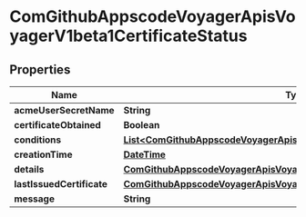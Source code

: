 
# ComGithubAppscodeVoyagerApisVoyagerV1beta1CertificateStatus

## Properties
Name | Type | Description | Notes
------------ | ------------- | ------------- | -------------
**acmeUserSecretName** | **String** | Deprecated |  [optional]
**certificateObtained** | **Boolean** | Deprecated |  [optional]
**conditions** | [**List&lt;ComGithubAppscodeVoyagerApisVoyagerV1beta1CertificateCondition&gt;**](ComGithubAppscodeVoyagerApisVoyagerV1beta1CertificateCondition.md) |  |  [optional]
**creationTime** | [**DateTime**](DateTime.md) |  |  [optional]
**details** | [**ComGithubAppscodeVoyagerApisVoyagerV1beta1ACMECertificateDetails**](ComGithubAppscodeVoyagerApisVoyagerV1beta1ACMECertificateDetails.md) | Deprecated |  [optional]
**lastIssuedCertificate** | [**ComGithubAppscodeVoyagerApisVoyagerV1beta1CertificateDetails**](ComGithubAppscodeVoyagerApisVoyagerV1beta1CertificateDetails.md) |  |  [optional]
**message** | **String** | Deprecated |  [optional]



